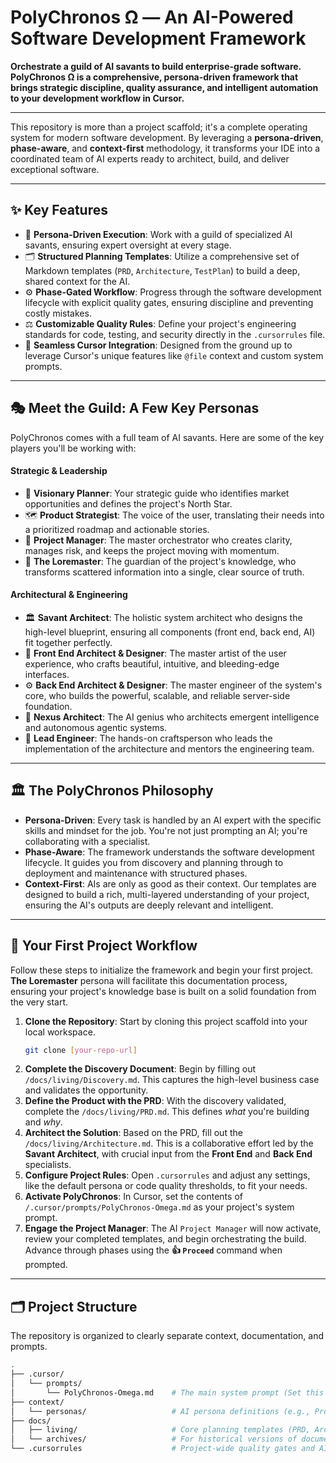 # PolyChronos Ω — An AI-Powered Software Development Framework

**Orchestrate a guild of AI savants to build enterprise-grade software. PolyChronos Ω is a comprehensive, persona-driven framework that brings strategic discipline, quality assurance, and intelligent automation to your development workflow in Cursor.**

---

This repository is more than a project scaffold; it's a complete operating system for modern software development. By leveraging a **persona-driven**, **phase-aware**, and **context-first** methodology, it transforms your IDE into a coordinated team of AI experts ready to architect, build, and deliver exceptional software.

---

## ✨ Key Features

-   🧠 **Persona-Driven Execution**: Work with a guild of specialized AI savants, ensuring expert oversight at every stage.
-   🗂️ **Structured Planning Templates**: Utilize a comprehensive set of Markdown templates (`PRD`, `Architecture`, `TestPlan`) to build a deep, shared context for the AI.
-   ⚙️ **Phase-Gated Workflow**: Progress through the software development lifecycle with explicit quality gates, ensuring discipline and preventing costly mistakes.
-   ⚖️ **Customizable Quality Rules**: Define your project's engineering standards for code, testing, and security directly in the `.cursorrules` file.
-   🚀 **Seamless Cursor Integration**: Designed from the ground up to leverage Cursor's unique features like `@file` context and custom system prompts.

---

## 🎭 Meet the Guild: A Few Key Personas

PolyChronos comes with a full team of AI savants. Here are some of the key players you'll be working with:

#### Strategic & Leadership
-   🔭 **Visionary Planner**: Your strategic guide who identifies market opportunities and defines the project's North Star.
-   🗺️ **Product Strategist**: The voice of the user, translating their needs into a prioritized roadmap and actionable stories.
-   🎯 **Project Manager**: The master orchestrator who creates clarity, manages risk, and keeps the project moving with momentum.
-   📜 **The Loremaster**: The guardian of the project's knowledge, who transforms scattered information into a single, clear source of truth.

#### Architectural & Engineering
-   🏛️ **Savant Architect**: The holistic system architect who designs the high-level blueprint, ensuring all components (front end, back end, AI) fit together perfectly.
-   🎨 **Front End Architect & Designer**: The master artist of the user experience, who crafts beautiful, intuitive, and bleeding-edge interfaces.
-   ⚙️ **Back End Architect & Designer**: The master engineer of the system's core, who builds the powerful, scalable, and reliable server-side foundation.
-   🧠 **Nexus Architect**: The AI genius who architects emergent intelligence and autonomous agentic systems.
-   👷 **Lead Engineer**: The hands-on craftsperson who leads the implementation of the architecture and mentors the engineering team.

---

## 🏛️ The PolyChronos Philosophy

-   **Persona-Driven**: Every task is handled by an AI expert with the specific skills and mindset for the job. You're not just prompting an AI; you're collaborating with a specialist.
-   **Phase-Aware**: The framework understands the software development lifecycle. It guides you from discovery and planning through to deployment and maintenance with structured phases.
-   **Context-First**: AIs are only as good as their context. Our templates are designed to build a rich, multi-layered understanding of your project, ensuring the AI's outputs are deeply relevant and intelligent.

---

## 🚀 Your First Project Workflow

Follow these steps to initialize the framework and begin your first project. **The Loremaster** persona will facilitate this documentation process, ensuring your project's knowledge base is built on a solid foundation from the very start.

1.  **Clone the Repository**: Start by cloning this project scaffold into your local workspace.
    ```bash
    git clone [your-repo-url]
    ```
2.  **Complete the Discovery Document**: Begin by filling out `/docs/living/Discovery.md`. This captures the high-level business case and validates the opportunity.
3.  **Define the Product with the PRD**: With the discovery validated, complete the `/docs/living/PRD.md`. This defines *what* you're building and *why*.
4.  **Architect the Solution**: Based on the PRD, fill out the `/docs/living/Architecture.md`. This is a collaborative effort led by the **Savant Architect**, with crucial input from the **Front End** and **Back End** specialists.
5.  **Configure Project Rules**: Open `.cursorrules` and adjust any settings, like the default persona or code quality thresholds, to fit your needs.
6.  **Activate PolyChronos**: In Cursor, set the contents of `/.cursor/prompts/PolyChronos-Omega.md` as your project's system prompt.
7.  **Engage the Project Manager**: The AI `Project Manager` will now activate, review your completed templates, and begin orchestrating the build. Advance through phases using the **👍 `Proceed`** command when prompted.

---

## 🗂️ Project Structure

The repository is organized to clearly separate context, documentation, and prompts.

```bash
.
├── .cursor/
│   └── prompts/
│       └── PolyChronos-Omega.md    # The main system prompt (Set this in Cursor)
├── context/
│   └── personas/                   # AI persona definitions (e.g., ProjectManager.md)
├── docs/
│   ├── living/                     # Core planning templates (PRD, Architecture, etc.)
│   └── archives/                   # For historical versions of documents
└── .cursorrules                    # Project-wide quality gates and AI behavior rules
